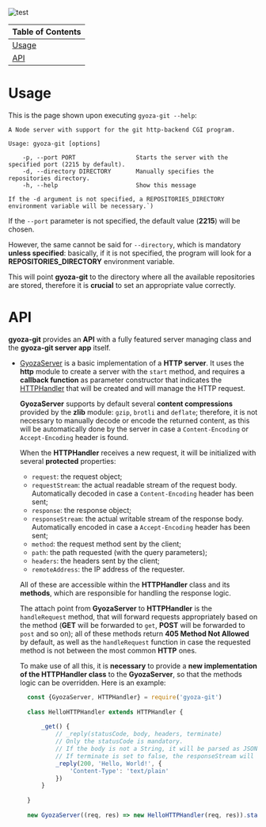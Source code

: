 ![test](../badges/badges/coverage-lines.svg)

| Table of Contents |
|-------------------|
| [Usage](#usage)   |
| [API](#api)       |

# Usage

This is the page shown upon executing `gyoza-git --help`:

```
A Node server with support for the git http-backend CGI program.

Usage: gyoza-git [options]

    -p, --port PORT                 Starts the server with the specified port (2215 by default).
    -d, --directory DIRECTORY       Manually specifies the repositories directory.
    -h, --help                      Show this message

If the -d argument is not specified, a REPOSITORIES_DIRECTORY environment variable will be necessary.`)
```

If the `--port` parameter is not specified, the default value (**2215**) will be chosen.

However, the same cannot be said for `--directory`, which is mandatory **unless specified**:
basically, if it is not specified, the program will look for a **REPOSITORIES_DIRECTORY** environment variable.

This will point **gyoza-git** to the directory where all the available repositories are stored,
therefore it is **crucial** to set an appropriate value correctly.

# API

**gyoza-git** provides an **API** with a fully featured server managing class and the **gyoza-git server app** itself.

- [GyozaServer](../main/src/server/gyoza_server.js) is a basic implementation of a **HTTP server**.
  It uses the **http** module to create a server with the `start` method, and requires a **callback function**
  as parameter constructor that indicates the [HTTPHandler](../main/src/server/gyoza_server.js) that will be created
  and will manage the HTTP request.

  **GyozaServer** supports by default several **content compressions** provided by the **zlib** module: 
  `gzip`, `brotli` and `deflate`; therefore, it is not necessary to manually decode or encode the returned content,
  as this will be automatically done by the server in case a `Content-Encoding` or `Accept-Encoding` header is found.

  When the **HTTPHandler** receives a new request, it will be initialized with several **protected** properties:

  - `request`: the request object;
  - `requestStream`: the actual readable stream of the request body. Automatically decoded in case a `Content-Encoding`
    header has been sent;
  - `response`: the response object;
  - `responseStream`: the actual writable stream of the response body. Automatically encoded in case a `Accept-Encoding`
    header has been sent;
  - `method`: the request method sent by the client;
  - `path`: the path requested (with the query parameters);
  - `headers`: the headers sent by the client;
  - `remoteAddress`: the IP address of the requester.

  All of these are accessible within the **HTTPHandler** class and its **methods**, which are responsible for handling
  the response logic.

  The attach point from **GyozaServer** to **HTTPHandler** is the `handleRequest` method, that will forward requests
  appropriately based on the method (**GET** will be forwarded to `get`, **POST** will be forwarded to `post` and so on);
  all of these methods return **405 Method Not Allowed** by default, as well as the `handleRequest` function in case the
  requested method is not between the most common **HTTP** ones.

  To make use of all this, it is **necessary** to provide a **new implementation of the HTTPHandler class** to the 
  **GyozaServer**, so that the methods logic can be overridden. Here is an example:
  ```javascript
    const {GyozaServer, HTTPHandler} = require('gyoza-git')
    
    class HelloHTTPHandler extends HTTPHandler {
        
        _get() {
            // _reply(statusCode, body, headers, terminate)
            // Only the statusCode is mandatory.
            // If the body is not a String, it will be parsed as JSON.
            // If terminate is set to false, the responseStream will not be closed.
            _reply(200, 'Hello, World!', {
                'Content-Type': 'text/plain'
            })
        }
    
    }
    
    new GyozaServer((req, res) => new HelloHTTPHandler(req, res)).start()
    ```